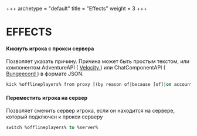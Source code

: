 +++
archetype = "default"
title = "Effects"
weight = 3
+++
# EFFECTS

#### Кикнуть игрока с прокси сервера
Позволяет указать причину. Причина может быть простым текстом, или компонентом AdventureAPI ( [Velocity <i class="fas fa-link"></i>](https://docs.advntr.dev/serializer/index.html) ) или ChatComponentAPI ( [Bungeecord <i class="fas fa-link"></i>](https://www.spigotmc.org/wiki/the-chat-component-api/) ) в формате JSON. 
```vb
kick %offlineplayers% from proxy [(by reason of|because [of]|on account of|due to) %string%]
```

#### Переместить игрока на сервер
Позволяет сменить сервер игрока, если он находится на сервере, который подключен к прокси серверу
```vb
switch %offlineplayers% to %server%
```


